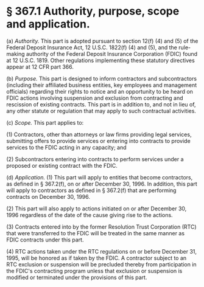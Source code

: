 # § 367.1   Authority, purpose, scope and application.

(a) *Authority.* This part is adopted pursuant to section 12(f) (4) and (5) of the Federal Deposit Insurance Act, 12 U.S.C. 1822(f) (4) and (5), and the rule-making authority of the Federal Deposit Insurance Corporation (FDIC) found at 12 U.S.C. 1819. Other regulations implementing these statutory directives appear at 12 CFR part 366. 


(b) *Purpose.* This part is designed to inform contractors and subcontractors (including their affiliated business entities, key employees and management officials) regarding their rights to notice and an opportunity to be heard on FDIC actions involving suspension and exclusion from contracting and rescission of existing contracts. This part is in addition to, and not in lieu of, any other statute or regulation that may apply to such contractual activities. 


(c) *Scope.* This part applies to: 


(1) Contractors, other than attorneys or law firms providing legal services, submitting offers to provide services or entering into contracts to provide services to the FDIC acting in any capacity; and 


(2) Subcontractors entering into contracts to perform services under a proposed or existing contract with the FDIC. 


(d) *Application.* (1) This part will apply to entities that become contractors, as defined in § 367.2(f), on or after December 30, 1996. In addition, this part will apply to contractors as defined in § 367.2(f) that are performing contracts on December 30, 1996. 


(2) This part will also apply to actions initiated on or after December 30, 1996 regardless of the date of the cause giving rise to the actions. 


(3) Contracts entered into by the former Resolution Trust Corporation (RTC) that were transferred to the FDIC will be treated in the same manner as FDIC contracts under this part. 


(4) RTC actions taken under the RTC regulations on or before December 31, 1995, will be honored as if taken by the FDIC. A contractor subject to an RTC exclusion or suspension will be precluded thereby from participation in the FDIC's contracting program unless that exclusion or suspension is modified or terminated under the provisions of this part.




